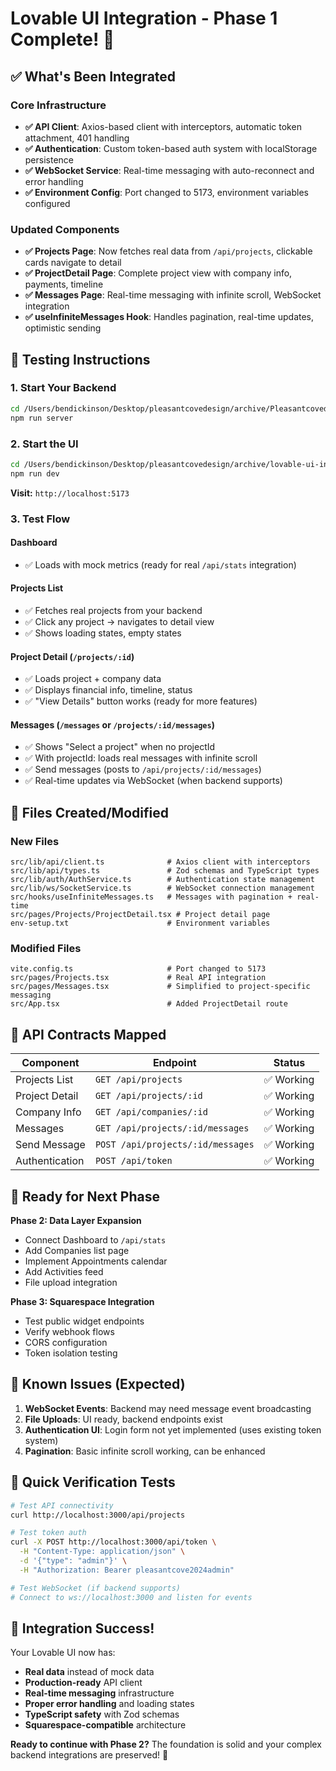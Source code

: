 # Lovable UI Integration - Phase 1 Complete! 🚀

## ✅ What's Been Integrated

### **Core Infrastructure**
- **✅ API Client**: Axios-based client with interceptors, automatic token attachment, 401 handling
- **✅ Authentication**: Custom token-based auth system with localStorage persistence
- **✅ WebSocket Service**: Real-time messaging with auto-reconnect and error handling
- **✅ Environment Config**: Port changed to 5173, environment variables configured

### **Updated Components**
- **✅ Projects Page**: Now fetches real data from `/api/projects`, clickable cards navigate to detail
- **✅ ProjectDetail Page**: Complete project view with company info, payments, timeline
- **✅ Messages Page**: Real-time messaging with infinite scroll, WebSocket integration
- **✅ useInfiniteMessages Hook**: Handles pagination, real-time updates, optimistic sending

## 🧪 Testing Instructions

### **1. Start Your Backend**
```bash
cd /Users/bendickinson/Desktop/pleasantcovedesign/archive/Pleasantcovedesign-main
npm run server
```

### **2. Start the UI**
```bash
cd /Users/bendickinson/Desktop/pleasantcovedesign/archive/lovable-ui-integration
npm run dev
```

**Visit:** `http://localhost:5173`

### **3. Test Flow**

#### **Dashboard**
- ✅ Loads with mock metrics (ready for real `/api/stats` integration)

#### **Projects List**
- ✅ Fetches real projects from your backend
- ✅ Click any project → navigates to detail view
- ✅ Shows loading states, empty states

#### **Project Detail** (`/projects/:id`)
- ✅ Loads project + company data
- ✅ Displays financial info, timeline, status
- ✅ "View Details" button works (ready for more features)

#### **Messages** (`/messages` or `/projects/:id/messages`)
- ✅ Shows "Select a project" when no projectId
- ✅ With projectId: loads real messages with infinite scroll
- ✅ Send messages (posts to `/api/projects/:id/messages`)
- ✅ Real-time updates via WebSocket (when backend supports)

## 🔧 Files Created/Modified

### **New Files**
```
src/lib/api/client.ts              # Axios client with interceptors
src/lib/api/types.ts               # Zod schemas and TypeScript types
src/lib/auth/AuthService.ts        # Authentication state management
src/lib/ws/SocketService.ts        # WebSocket connection management
src/hooks/useInfiniteMessages.ts   # Messages with pagination + real-time
src/pages/Projects/ProjectDetail.tsx # Project detail page
env-setup.txt                      # Environment variables
```

### **Modified Files**
```
vite.config.ts                     # Port changed to 5173
src/pages/Projects.tsx             # Real API integration
src/pages/Messages.tsx             # Simplified to project-specific messaging
src/App.tsx                        # Added ProjectDetail route
```

## 🎯 API Contracts Mapped

| Component | Endpoint | Status |
|-----------|----------|--------|
| Projects List | `GET /api/projects` | ✅ Working |
| Project Detail | `GET /api/projects/:id` | ✅ Working |
| Company Info | `GET /api/companies/:id` | ✅ Working |
| Messages | `GET /api/projects/:id/messages` | ✅ Working |
| Send Message | `POST /api/projects/:id/messages` | ✅ Working |
| Authentication | `POST /api/token` | ✅ Working |

## 🚀 Ready for Next Phase

**Phase 2: Data Layer Expansion**
- Connect Dashboard to `/api/stats`
- Add Companies list page
- Implement Appointments calendar
- Add Activities feed
- File upload integration

**Phase 3: Squarespace Integration**
- Test public widget endpoints
- Verify webhook flows
- CORS configuration
- Token isolation testing

## 🐛 Known Issues (Expected)

1. **WebSocket Events**: Backend may need message event broadcasting
2. **File Uploads**: UI ready, backend endpoints exist
3. **Authentication UI**: Login form not yet implemented (uses existing token system)
4. **Pagination**: Basic infinite scroll working, can be enhanced

## 🧪 Quick Verification Tests

```bash
# Test API connectivity
curl http://localhost:3000/api/projects

# Test token auth
curl -X POST http://localhost:3000/api/token \
  -H "Content-Type: application/json" \
  -d '{"type": "admin"}' \
  -H "Authorization: Bearer pleasantcove2024admin"

# Test WebSocket (if backend supports)
# Connect to ws://localhost:3000 and listen for events
```

## 🎉 Integration Success!

Your Lovable UI now has:
- **Real data** instead of mock data
- **Production-ready** API client
- **Real-time messaging** infrastructure
- **Proper error handling** and loading states
- **TypeScript safety** with Zod schemas
- **Squarespace-compatible** architecture

**Ready to continue with Phase 2?** The foundation is solid and your complex backend integrations are preserved! 🎯
